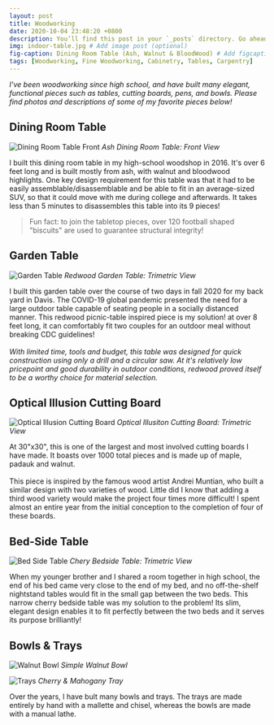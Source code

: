 ```yaml
---
layout: post
title: Woodworking
date: 2020-10-04 23:48:20 +0800
description: You’ll find this post in your `_posts` directory. Go ahead and edit it and re-build the site to see your changes. # Add post description (optional)
img: indoor-table.jpg # Add image post (optional)
fig-caption: Dining Room Table (Ash, Walnut & BloodWood) # Add figcaption (optional)
tags: [Woodworking, Fine Woodworking, Cabinetry, Tables, Carpentry]
---
```

_I've been woodworking since high school, and have built many elegant, functional pieces such as tables, cutting boards, pens, and bowls. Please find photos and descriptions of some of my favorite pieces below!_

## Dining Room Table
![Dining Room Table Front]({{site.baseurl}}/assets/img/drt-front.jpg)
*Ash Dining Room Table: Front View*

I built this dining room table in my high-school woodshop in 2016. It's over 6 feet long and is built mostly from ash, with walnut and bloodwood highlights. One key design requirement for this table was that it had to be easily assemblable/disassemblable and be able to fit in an average-sized SUV, so that it could move with me during college and afterwards. It takes less than 5 minutes to disassembles this table into its 9 pieces!

>Fun fact: to join the tabletop pieces, over 120 football shaped "biscuits" are used to guarantee structural integrity!

## Garden Table 
![Garden Table]({{site.baseurl}}/assets/img/garden-table.jpg)
*Redwood Garden Table: Trimetric View*

I built this garden table over the course of two days in fall 2020 for my back yard in Davis. The COVID-19 global pandemic presented the need for a large outdoor table capable of seating people in a socially distanced manner. This redwood picnic-table inspired piece is my solution! at over 8 feet long, it can comfortably fit two couples for an outdoor meal without breaking CDC guidelines! 
<br /><br />
_With limited time, tools and budget, this table was designed for quick construction using only a drill and a circular saw. At it's relatively low pricepoint and good durability in outdoor conditions, redwood proved itself to be a worthy choice for material selection._

## Optical Illusion Cutting Board
![Optical Illusion Cutting Board]({{site.baseurl}}/assets/img/optical-board.jpg)
*Optical Illusiton Cutting Board: Trimetric View*

At 30"x30", this is one of the largest and most involved cutting boards I have made. It boasts over 1000 total pieces and is made up of maple, padauk and walnut. 
<br /><br />
This piece is inspired by the famous wood artist Andrei Muntian, who built a similar design with two varieties of wood. Little did I know that adding a third wood variety would make the project four times more difficult! I spent almost an entire year from the initial conception to the completion of four of these boards. 

## Bed-Side Table
![Bed Side Table]({{site.baseurl}}/assets/img/bs-table.jpg)
*Chery Bedside Table: Trimetric View*

When my younger brother and I shared a room together in high school, the end of his bed came very close to the end of my bed, and no off-the-shelf nightstand tables would fit in the small gap between the two beds. This narrow cherry bedside table was my solution to the problem! Its slim, elegant design enables it to fit perfectly between the two beds and it serves its purpose brilliantly! 

## Bowls & Trays
![Walnut Bowl]({{site.baseurl}}/assets/img/bowl.jpg)
*Simple Walnut Bowl*

![Trays]({{site.baseurl}}/assets/img/trays.jpg)
*Cherry & Mahogany Tray*

Over the years, I have bult many bowls and trays. The trays are made entirely by hand with a mallette and chisel, whereas the bowls are made with a manual lathe.  

